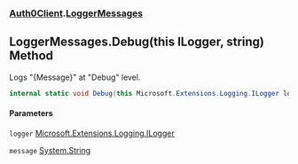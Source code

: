 ### [Auth0Client](../index.md 'Auth0Client').[LoggerMessages](index.md 'Auth0Client\.LoggerMessages')

## LoggerMessages\.Debug\(this ILogger, string\) Method

Logs "\{Message\}" at "Debug" level\.

```csharp
internal static void Debug(this Microsoft.Extensions.Logging.ILogger logger, string message);
```
#### Parameters

<a name='Auth0Client.LoggerMessages.Debug(thisMicrosoft.Extensions.Logging.ILogger,string).logger'></a>

`logger` [Microsoft\.Extensions\.Logging\.ILogger](https://learn.microsoft.com/en-us/dotnet/api/microsoft.extensions.logging.ilogger 'Microsoft\.Extensions\.Logging\.ILogger')

<a name='Auth0Client.LoggerMessages.Debug(thisMicrosoft.Extensions.Logging.ILogger,string).message'></a>

`message` [System\.String](https://learn.microsoft.com/en-us/dotnet/api/system.string 'System\.String')